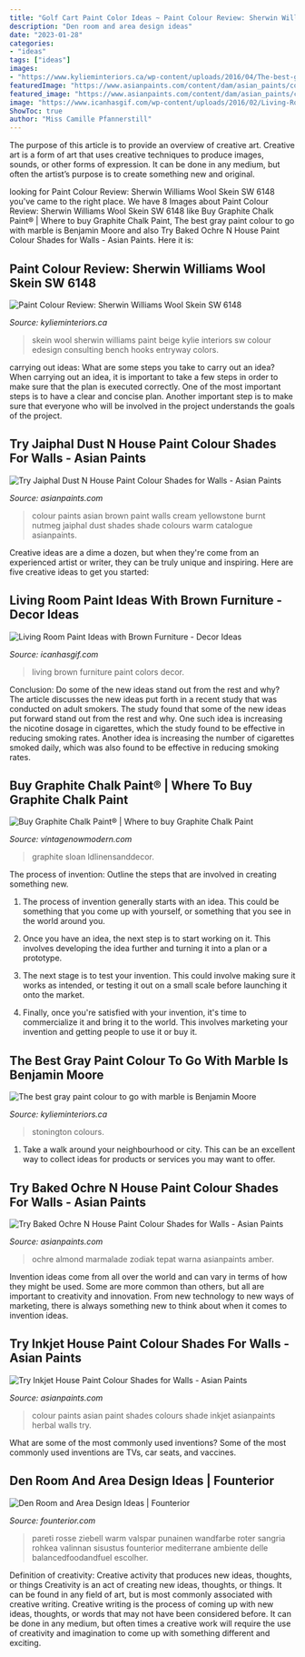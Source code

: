 ```yaml
---
title: "Golf Cart Paint Color Ideas ~ Paint Colour Review: Sherwin Williams Wool Skein Sw 6148"
description: "Den room and area design ideas"
date: "2023-01-28"
categories:
- "ideas"
tags: ["ideas"]
images:
- "https://www.kylieminteriors.ca/wp-content/uploads/2016/04/The-best-gray-paint-colour-to-go-with-marble-is-Benjamin-Moore-Stonington-Gray.-Shown-in-kitchen-with-island-and-white-cabinets-by-Kylie-M-Interiors-1024x683.jpg"
featuredImage: "https://www.asianpaints.com/content/dam/asian_paints/colours/room-shots/reds-oranges-colour-shade-asian-paints-9913.jpg"
featured_image: "https://www.asianpaints.com/content/dam/asian_paints/colours/room-shots/reds-oranges-colour-shade-asian-paints-9913.jpg"
image: "https://www.icanhasgif.com/wp-content/uploads/2016/02/Living-Room-Paint-Ideas-with-Brown-Furniture.jpg"
ShowToc: true
author: "Miss Camille Pfannerstill"
---
```



The purpose of this article is to provide an overview of creative art.
Creative art is a form of art that uses creative techniques to produce images, sounds, or other forms of expression. It can be done in any medium, but often the artist’s purpose is to create something new and original.

	

		
looking for Paint Colour Review: Sherwin Williams Wool Skein SW 6148 you've came to the right place. We have 8 Images about Paint Colour Review: Sherwin Williams Wool Skein SW 6148 like Buy Graphite Chalk Paint® | Where to buy Graphite Chalk Paint, The best gray paint colour to go with marble is Benjamin Moore and also Try Baked Ochre N House Paint Colour Shades for Walls - Asian Paints. Here it is:
		
    
## Paint Colour Review: Sherwin Williams Wool Skein SW 6148

<img loading=lazy src="https://www.kylieminteriors.ca/wp-content/uploads/2018/05/Entryway-hooks-and-bench-Sherwin-Williams-Wool-Skein-best-beige-paint-colour.-Kylie-M-Interiors-Edesign-online-paint-colour-consulting-674x1024.jpg" onerror="this.onerror=null;this.src='https://tse3.mm.bing.net/th?id=OIP.d0j14vwNRa0sM6R-sUwPcAHaLQ&amp;pid=15.1';" alt="Paint Colour Review: Sherwin Williams Wool Skein SW 6148">

_Source: kylieminteriors.ca_

>skein wool sherwin williams paint beige kylie interiors sw colour edesign consulting bench hooks entryway colors. 

	

carrying out ideas: What are some steps you take to carry out an idea?
When carrying out an idea, it is important to take a few steps in order to make sure that the plan is executed correctly. One of the most important steps is to have a clear and concise plan. Another important step is to make sure that everyone who will be involved in the project understands the goals of the project.

    
## Try Jaiphal Dust N House Paint Colour Shades For Walls - Asian Paints

<img loading=lazy src="https://www.asianpaints.com/content/dam/asian_paints/colours/room-shots/warm-neutrals-colour-shade-asian-paints-9880.jpg" onerror="this.onerror=null;this.src='https://tse4.mm.bing.net/th?id=OIP.GlE4xm7odu-t2j9MP0fzsAHaGK&amp;pid=15.1';" alt="Try Jaiphal Dust N House Paint Colour Shades for Walls - Asian Paints">

_Source: asianpaints.com_

>colour paints asian brown paint walls cream yellowstone burnt nutmeg jaiphal dust shades shade colours warm catalogue asianpaints. 

	

Creative ideas are a dime a dozen, but when they're come from an experienced artist or writer, they can be truly unique and inspiring. Here are five creative ideas to get you started: 

    
## Living Room Paint Ideas With Brown Furniture - Decor Ideas

<img loading=lazy src="https://www.icanhasgif.com/wp-content/uploads/2016/02/Living-Room-Paint-Ideas-with-Brown-Furniture.jpg" onerror="this.onerror=null;this.src='https://tse1.mm.bing.net/th?id=OIP.ub9x6ZNuqwFL2-FC-nEjkAHaFQ&amp;pid=15.1';" alt="Living Room Paint Ideas with Brown Furniture - Decor Ideas">

_Source: icanhasgif.com_

>living brown furniture paint colors decor. 

	

Conclusion: Do some of the new ideas stand out from the rest and why?
The article discusses the new ideas put forth in a recent study that was conducted on adult smokers. The study found that some of the new ideas put forward stand out from the rest and why. One such idea is increasing the nicotine dosage in cigarettes, which the study found to be effective in reducing smoking rates. Another idea is increasing the number of cigarettes smoked daily, which was also found to be effective in reducing smoking rates.

    
## Buy Graphite Chalk Paint® | Where To Buy Graphite Chalk Paint

<img loading=lazy src="https://vintagenowmodern.com/wp-content/uploads/2016/05/Graphite_OpenLid.jpg" onerror="this.onerror=null;this.src='https://tse2.mm.bing.net/th?id=OIP.LC7hdfYD7xxL19yt3X5aUwHaLH&amp;pid=15.1';" alt="Buy Graphite Chalk Paint® | Where to buy Graphite Chalk Paint">

_Source: vintagenowmodern.com_

>graphite sloan ldlinensanddecor. 

	

The process of invention: Outline the steps that are involved in creating something new.
1. The process of invention generally starts with an idea. This could be something that you come up with yourself, or something that you see in the world around you.
2. Once you have an idea, the next step is to start working on it. This involves developing the idea further and turning it into a plan or a prototype.

3. The next stage is to test your invention. This could involve making sure it works as intended, or testing it out on a small scale before launching it onto the market.

4. Finally, once you're satisfied with your invention, it's time to commercialize it and bring it to the world. This involves marketing your invention and getting people to use it or buy it.

    
## The Best Gray Paint Colour To Go With Marble Is Benjamin Moore

<img loading=lazy src="https://www.kylieminteriors.ca/wp-content/uploads/2016/04/The-best-gray-paint-colour-to-go-with-marble-is-Benjamin-Moore-Stonington-Gray.-Shown-in-kitchen-with-island-and-white-cabinets-by-Kylie-M-Interiors-1024x683.jpg" onerror="this.onerror=null;this.src='https://tse3.mm.bing.net/th?id=OIP.ZDunMG-4TUKmYiHqw3iy-AHaE8&amp;pid=15.1';" alt="The best gray paint colour to go with marble is Benjamin Moore">

_Source: kylieminteriors.ca_

>stonington colours. 

	

1. Take a walk around your neighbourhood or city. This can be an excellent way to collect ideas for products or services you may want to offer.

    
## Try Baked Ochre N House Paint Colour Shades For Walls - Asian Paints

<img loading=lazy src="https://www.asianpaints.com/content/dam/asian_paints/colours/room-shots/reds-oranges-colour-shade-asian-paints-9913.jpg" onerror="this.onerror=null;this.src='https://tse4.mm.bing.net/th?id=OIP.7V04uS0poZ2nIooQTU__hQHaHa&amp;pid=15.1';" alt="Try Baked Ochre N House Paint Colour Shades for Walls - Asian Paints">

_Source: asianpaints.com_

>ochre almond marmalade zodiak tepat warna asianpaints amber. 

	

Invention ideas come from all over the world and can vary in terms of how they might be used. Some are more common than others, but all are important to creativity and innovation. From new technology to new ways of marketing, there is always something new to think about when it comes to invention ideas.

    
## Try Inkjet House Paint Colour Shades For Walls - Asian Paints

<img loading=lazy src="https://www.asianpaints.com/content/dam/asian_paints/colours/room-shots/teals-blues-colour-shade-asian-paints-7327.jpg" onerror="this.onerror=null;this.src='https://tse1.mm.bing.net/th?id=OIP.APYU-bnR_O6svv4HH-5jDQHaGK&amp;pid=15.1';" alt="Try Inkjet House Paint Colour Shades for Walls - Asian Paints">

_Source: asianpaints.com_

>colour paints asian paint shades colours shade inkjet asianpaints herbal walls try. 

	

What are some of the most commonly used inventions?
Some of the most commonly used inventions are TVs, car seats, and vaccines.

    
## Den Room And Area Design Ideas | Founterior

<img loading=lazy src="http://founterior.com/wp-content/uploads/2015/01/Red-den-room-with-black-armchair.jpg" onerror="this.onerror=null;this.src='https://tse3.mm.bing.net/th?id=OIP.rCCefOfMYVqCplc8WUjVVwHaJE&amp;pid=15.1';" alt="Den Room and Area Design Ideas | Founterior">

_Source: founterior.com_

>pareti rosse ziebell warm valspar punainen wandfarbe roter sangria rohkea valinnan sisustus founterior mediterrane ambiente delle balancedfoodandfuel escolher. 

	

Definition of creativity: Creative activity that produces new ideas, thoughts, or things
Creativity is an act of creating new ideas, thoughts, or things. It can be found in any field of art, but is most commonly associated with creative writing. Creative writing is the process of coming up with new ideas, thoughts, or words that may not have been considered before. It can be done in any medium, but often times a creative work will require the use of creativity and imagination to come up with something different and exciting.

